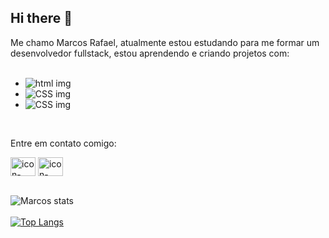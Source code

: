 ## Hi there 👋

Me chamo Marcos Rafael, atualmente estou estudando para me formar um desenvolvedor fullstack, estou aprendendo e criando projetos com:
<br>
<br>
- <img src="https://img.shields.io/badge/HTML-239120?style=for-the-badge&logo=html5&logoColor=white"
                alt="html img">
- <img src="https://img.shields.io/badge/CSS-239120?&style=for-the-badge&logo=css3&logoColor=white"
                alt="CSS img">
- <img src="https://img.shields.io/badge/JavaScript-F7DF1E?style=for-the-badge&logo=javascript&logoColor=black"
                alt="CSS img">
<br>

<p>Entre em contato comigo: </p>
<a href="https://www.linkedin.com/in/marcos-rafael-19a053256/"> </a>
<a href="your link" target="blank"><img align="center" src="https://cdn.jsdelivr.net/npm/simple-icons@3.0.1/icons/linkedin.svg" alt="icon-linkedin" height="30" width="40" /></a>

<a href="https://www.instagram.com/marcosrafaeell/">
<a href="your link" target="blank"><img align="center" src="https://cdn.jsdelivr.net/npm/simple-icons@3.0.1/icons/instagram.svg" alt="icon-instagram" height="30" width="40" /></a>
  
<br>
<br>
  
![Marcos stats](https://github-readme-stats.vercel.app/api?username=marcosrafael02&show_icons=true&theme=transparent)
<br>
<br>
[![Top Langs](https://github-readme-stats.vercel.app/api/top-langs/?username=marcosrafael02)](https://github.com/anuraghazra/github-readme-stats)

